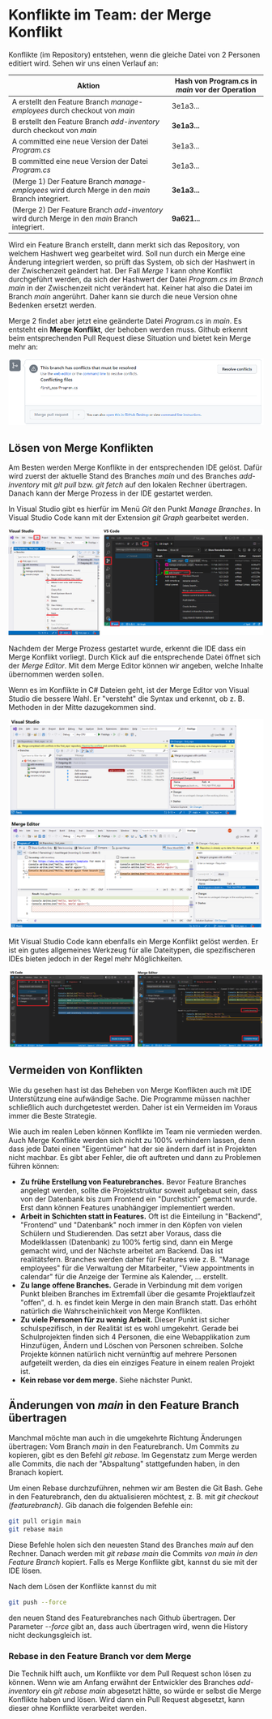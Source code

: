 # Konflikte im Team: der Merge Konflikt

Konflikte (im Repository) entstehen, wenn die gleiche Datei von 2 Personen editiert wird.
Sehen wir uns einen Verlauf an:

| **Aktion**                                                                                        | **Hash von Program.cs in *main* vor der Operation** |
| ------------------------------------------------------------------------------------------------- | --------------------------------------------------- |
| A erstellt den Feature Branch *manage-employees* durch checkout von *main*                        | 3e1a3...                                            |
| B erstellt den Feature Branch *add-inventory* durch checkout von *main*                           | **3e1a3...**                                        |
| A committed eine neue Version der Datei *Program.cs*                                              | 3e1a3...                                            |
| B committed eine neue Version der Datei *Program.cs*                                              | 3e1a3...                                            |
| (Merge 1) Der Feature Branch *manage-employees* wird durch Merge in den *main* Branch integriert. | **3e1a3...**                                        |
| (Merge 2) Der Feature Branch *add-inventory* wird durch Merge in den *main* Branch integriert.    | **9a621...**                                        |

Wird ein Feature Branch erstellt, dann merkt sich das Repository, von welchem Hashwert weg gearbeitet
wird. Soll nun durch ein Merge eine Änderung integriert werden, so prüft das System, ob sich der
Hashwert in der Zwischenzeit geändert hat. Der Fall *Merge 1* kann ohne Konflikt durchgeführt werden,
da sich der Hashwert der Datei *Program.cs* *im Branch main* in der Zwischenzeit nicht verändert hat.
Keiner hat also die Datei im Branch *main* angerührt. Daher kann sie durch die neue Version
ohne Bedenken ersetzt werden.

Merge 2 findet aber jetzt eine geänderte Datei *Program.cs* in *main*. Es entsteht ein
**Merge Konflikt**, der behoben werden muss. Github erkennt beim entsprechenden Pull Request diese
Situation und bietet kein Merge mehr an:

![](merge_pull_request_github_conflict_2204.png)

## Lösen von Merge Konflikten

Am Besten werden Merge Konflikte in der entsprechenden IDE gelöst. Dafür wird zuerst der aktuelle
Stand des Branches *main* und des Branches *add-inventory* mit *git pull* bzw. *git fetch*
auf den lokalen Rechner übertragen. Danach kann der Merge Prozess in der IDE gestartet werden.

In Visual Studio gibt es hierfür im Menü *Git* den Punkt *Manage Branches*. In Visual Studio
Code kann mit der Extension *git Graph* gearbeitet werden.

![](merge_conflict_ide_2237.png)

Nachdem der Merge Prozess gestartet wurde, erkennt die IDE dass ein Merge Konflikt vorliegt. Durch
Klick auf die entsprechende Datei öffnet sich der *Merge Editor*. Mit dem Merge Editor können wir
angeben, welche Inhalte übernommen werden sollen.

Wenn es im Konflikte in C# Dateien geht, ist der Merge Editor von Visual Studio die bessere
Wahl. Er "versteht" die Syntax und erkennt, ob z. B. Methoden in der Mitte dazugekommen sind.

![](vs_merge_editor_2245.png)

Mit Visual Studio Code kann ebenfalls ein Merge Konflikt gelöst werden. Er ist ein gutes allgemeines
Werkzeug für alle Dateitypen, die spezifischeren IDEs bieten jedoch in der Regel mehr Möglichkeiten.

![](vscode_merge_editor_2248.png)

## Vermeiden von Konflikten

Wie du gesehen hast ist das Beheben von Merge Konflikten auch mit IDE Unterstützung eine
aufwändige Sache. Die Programme müssen nachher schließlich auch durchgetestet werden. Daher ist ein
Vermeiden im Voraus immer die Beste Strategie.

Wie auch im realen Leben können Konflikte im Team nie vermieden werden. Auch Merge Konflikte werden
sich nicht zu 100% verhindern lassen, denn dass jede Datei einen "Eigentümer" hat der sie ändern
darf ist in Projekten nicht machbar. Es gibt aber Fehler, die oft auftreten und dann zu Problemen
führen können:

- **Zu frühe Erstellung von Featurebranches.** Bevor Feature Branches angelegt werden, sollte die
  Projektstruktur soweit aufgebaut sein, dass von der Datenbank bis zum Frontend ein "Durchstich"
  gemacht wurde. Erst dann können Features unabhängiger implementiert werden.
- **Arbeit in Schichten statt in Features.** Oft ist die Einteilung in "Backend", "Frontend" und
  "Datenbank" noch immer in den Köpfen von vielen Schülern und Studierenden. Das setzt aber
  Voraus, dass die Modelklassen (Datenbank) zu 100% fertig sind, dann ein Merge gemacht wird,
  und der Nächste arbeitet am Backend. Das ist realitätsfern. Branches werden daher für Features wie
  z. B. "Manage employees" für die Verwaltung der Mitarbeiter, "View appointments in calendar"
  für die Anzeige der Termine als Kalender, ... erstellt.
- **Zu lange offene Branches.** Gerade in Verbindung mit dem vorigen Punkt bleiben Branches im
  Extremfall über die gesamte Projektlaufzeit "offen", d. h. es findet kein Merge in den main Branch
  statt. Das erhöht natürlich die Wahrscheinlichkeit von Merge Konflikten.
- **Zu viele Personen für zu wenig Arbeit.** Dieser Punkt ist sicher schulspezifisch, in der Realität
  ist es wohl umgekehrt. Gerade bei Schulprojekten finden sich 4 Personen, die eine Webapplikation
  zum Hinzufügen, Ändern und Löschen von Personen schreiben. Solche Projekte können natürlich nicht
  vernünftig auf mehrere Personen aufgeteilt werden, da dies ein einziges Feature in einem
  realen Projekt ist.
- **Kein rebase vor dem merge.** Siehe nächster Punkt.

## Änderungen von *main* in den Feature Branch übertragen

Manchmal möchte man auch in die umgekehrte Richtung Änderungen übertragen: Vom Branch *main* in
den Featurebranch. Um Commits zu kopieren, gibt es den Befehl *git rebase*. Im Gegenstatz zum
Merge werden alle Commits, die nach der "Abspaltung" stattgefunden haben, in den Branach kopiert.

Um einen Rebase durchzuführen, nehmen wir am Besten die Git Bash. Gehe in den Featurebranch, den
du aktualisieren möchtest, z. B. mit *git checkout (featurebranch)*. Gib danach die folgenden
Befehle ein:

```bash
git pull origin main
git rebase main
```

Diese Befehle holen sich den neuesten Stand des Branches *main* auf den Rechner. Danach werden
mit *git rebase main* die Commits *von main in den Feature Branch* kopiert. Falls es Merge Konflikte
gibt, kannst du sie mit der IDE lösen.

Nach dem Lösen der Konflikte kannst du mit

```bash
git push --force
```

den neuen Stand des Featurebranches nach Github übertragen. Der Parameter *--force* gibt an, dass
auch übertragen wird, wenn die History nicht deckungsgleich ist.

### Rebase in den Feature Branch vor dem Merge

Die Technik hilft auch, um Konflikte vor dem Pull Request schon lösen zu können. Wenn wie am Anfang
erwähnt der Entwickler des Branches *add-inventory* ein *git rebase main* abgesetzt hätte, so
würde er selbst die Merge Konflikte haben und lösen. Wird dann ein Pull Request abgesetzt, kann dieser
ohne Konflikte verarbeitet werden.
